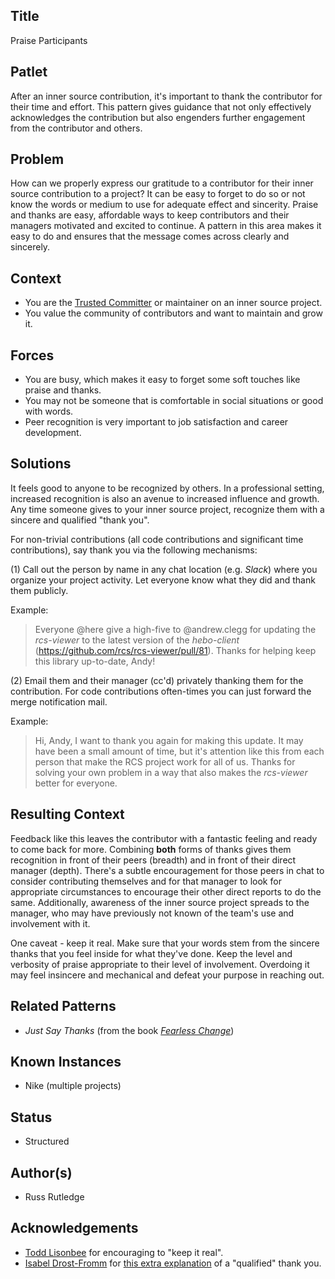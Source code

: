 ## Title

Praise Participants

## Patlet

After an inner source contribution, it's important to thank the contributor for their time and effort.
This pattern gives guidance that not only effectively acknowledges the contribution but also engenders further engagement from the contributor and others.

## Problem

How can we properly express our gratitude to a contributor for their inner source contribution to a project?
It can be easy to forget to do so or not know the words or medium to use for adequate effect and sincerity.
Praise and thanks are easy, affordable ways to keep contributors and their managers motivated and excited to continue.
A pattern in this area makes it easy to do and ensures that the message comes across clearly and sincerely.

## Context

* You are the [Trusted Committer](./trusted-committer.md) or maintainer on an inner source project.
* You value the community of contributors and want to maintain and grow it.

## Forces

* You are busy, which makes it easy to forget some soft touches like praise and thanks.
* You may not be someone that is comfortable in social situations or good with words.
* Peer recognition is very important to job satisfaction and career development.

## Solutions

It feels good to anyone to be recognized by others.
In a professional setting, increased recognition is also an avenue to increased influence and growth.
Any time someone gives to your inner source project, recognize them with a sincere and qualified "thank you".

For non-trivial contributions (all code contributions and significant time contributions), say thank you via the following mechanisms:

(1) Call out the person by name in any chat location (e.g. _Slack_) where you organize your project activity.  Let everyone know what they did and thank them publicly.  

Example:

> Everyone @here give a high-five to @andrew.clegg for updating the _rcs-viewer_ to the latest version of the _hebo-client_ (https://github.com/rcs/rcs-viewer/pull/81).
Thanks for helping keep this library up-to-date, Andy!

(2) Email them and their manager (cc'd) privately thanking them for the contribution.
For code contributions often-times you can just forward the merge notification mail.

Example:

> Hi, Andy, I want to thank you again for making this update.
It may have been a small amount of time, but it's attention like this from each person that make the RCS project work for all of us.
Thanks for solving your own problem in a way that also makes the _rcs-viewer_ better for everyone.

## Resulting Context

Feedback like this leaves the contributor with a fantastic feeling and ready to come back for more.
Combining **both** forms of thanks gives them recognition in front of their peers (breadth) and in front of their direct manager (depth).
There's a subtle encouragement for those peers in chat to consider contributing themselves and for that manager to look for appropriate circumstances to encourage their other direct reports to do the same.
Additionally, awareness of the inner source project spreads to the manager, who may have previously not known of the team's use and involvement with it.

One caveat - keep it real.
Make sure that your words stem from the sincere thanks that you feel inside for what they've done.
Keep the level and verbosity of praise appropriate to their level of involvement.
Overdoing it may feel insincere and mechanical and defeat your purpose in reaching out.

## Related Patterns

* _Just Say Thanks_ (from the book [_Fearless Change_](https://fearlesschangepatterns.com/))

## Known Instances

* Nike (multiple projects)

## Status

* Structured

## Author(s)

* Russ Rutledge

## Acknowledgements

* [Todd Lisonbee](https://github.com/tlisonbee) for encouraging to "keep it real".
* [Isabel Drost-Fromm](https://github.com/MaineC) for [this extra explanation](https://youtu.be/h3MPewsk5PU?t=357) of a "qualified" thank you.
